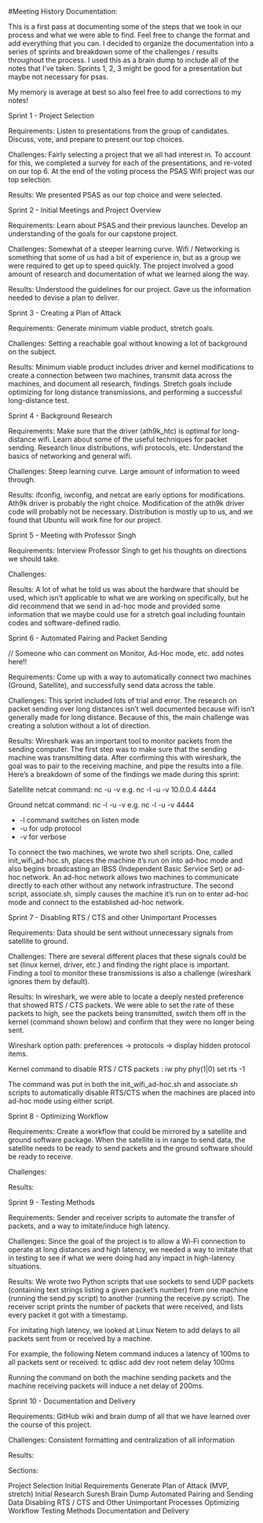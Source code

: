 #Meeting History
Documentation: 

This is a first pass at documenting some of the steps that we took in our process and what we were able to find. Feel free to change the format and add everything that you can. I decided to organize the documentation into a series of sprints and breakdown some of the challenges / results throughout the process. I used this as a brain dump to include all of the notes that I’ve taken. Sprints 1, 2, 3 might be good for a presentation but maybe not necessary for psas. 

My memory is average at best so also feel free to add corrections to my notes!


Sprint 1 - Project Selection

Requirements: Listen to presentations from the group of candidates. Discuss, vote, and prepare to present our top choices. 

Challenges: Fairly selecting a project that we all had interest in. To account for this, we completed a survey for each of the presentations, and re-voted on our top 6. At the end of the voting process the PSAS Wifi project was our top selection. 

Results: We presented PSAS as our top choice and were selected. 


Sprint 2 - Initial Meetings and Project Overview

Requirements: Learn about PSAS and their previous launches. Develop an understanding of the goals for our capstone project. 

Challenges: Somewhat of a steeper learning curve. Wifi / Networking is something that some of us had a bit of experience in, but as a group we were required to get up to speed quickly. The project involved a good amount of research and documentation of what we learned along the way. 

Results: Understood the guidelines for our project. Gave us the information needed to devise a plan to deliver. 


Sprint 3 - Creating a Plan of Attack 

Requirements: Generate minimum viable product, stretch goals. 

Challenges: Setting a reachable goal without knowing a lot of background on the subject.

Results: Minimum viable product includes driver and kernel modifications to create a connection between two machines, transmit data across the machines, and document all research, findings. Stretch goals include optimizing for long distance transmissions, and performing a successful long-distance test. 


Sprint 4 - Background Research

Requirements: Make sure that the driver (ath9k_htc) is optimal for long-distance wifi. Learn about some of the useful techniques for packet sending. Research linux distributions, wifi protocols, etc. Understand the basics of networking and general wifi. 

Challenges: Steep learning curve. Large amount of information to weed through. 

Results: ifconfig, iwconfig, and netcat are early options for modifications. Ath9k driver is probably the right choice. Modification of the ath9k driver code will probably not be necessary. Distribution is mostly up to us, and we found that Ubuntu will work fine for our project. 

Sprint 5 - Meeting with Professor Singh 

Requirements: Interview Professor Singh to get his thoughts on directions we should take.

Challenges:

Results: A lot of what he told us was about the hardware that should be used, which isn’t applicable to what we are working on specifically, but he did recommend that we send in ad-hoc mode and provided some information that we maybe could use for a stretch goal including fountain codes and software-defined radio.

Sprint 6 - Automated Pairing and Packet Sending


// Someone who can comment on Monitor, Ad-Hoc mode, etc. add notes here!! 

Requirements: Come up with a way to automatically connect two machines (Ground, Satellite), and successfully send data across the table. 

Challenges: This sprint included lots of trial and error. The research on packet sending over long distances isn’t well documented because wifi isn’t generally made for long distance. Because of this, the main challenge was creating a solution without a lot of direction. 

Results: Wireshark was an important tool to monitor packets from the sending computer. The first step was to make sure that the sending machine was transmitting data. After confirming this with wireshark, the goal was to pair to the receiving machine, and pipe the results into a file. Here’s a breakdown of some of the findings we made during this sprint: 

Satellite netcat command: 	nc -u -v <ip of receiver> <port> 
				e.g. nc -l -u -v 10.0.0.4 4444

Ground netcat command:	nc -l -u -v <port>
				e.g. nc -l -u -v 4444

* -l command switches on listen mode
* -u for udp protocol
* -v for verbose 

To connect the two machines, we wrote two shell scripts. One, called init_wifi_ad-hoc.sh, places the machine it’s run on into ad-hoc mode and also begins broadcasting an IBSS (Independent Basic Service Set) or ad-hoc network. An ad-hoc network allows two machines to communicate directly to each other without any network infrastructure. The second script, associate.sh, simply causes the machine it’s run on to enter ad-hoc mode and connect to the established ad-hoc network. 

Sprint 7 - Disabling RTS / CTS and other Unimportant Processes

Requirements: Data should be sent without unnecessary signals from satellite to ground.

Challenges: There are several different places that these signals could be set (linux kernel, driver, etc.) and finding the right place is important. Finding a tool to monitor these transmissions is also a challenge (wireshark ignores them by default). 

Results: In wireshark, we were able to locate a deeply nested preference that showed RTS / CTS packets. We were able to set the rate of these packets to high, see the packets being transmitted, switch them off in the kernel (command shown below) and confirm that they were no longer being sent. 

Wireshark option path: 	 preferences → protocols → display hidden protocol items. 

Kernel command to disable RTS / CTS packets : 	iw phy phy(1|0) set rts -1

The command was put in both the init_wifi_ad-hoc.sh and associate.sh scripts to automatically disable RTS/CTS when the machines are placed into ad-hoc mode using either script. 

Sprint 8 - Optimizing Workflow

Requirements: Create a workflow that could be mirrored by a satellite and ground software package. When the satellite is in range to send data, the satellite needs to be ready to send packets and the ground software should be ready to receive. 

Challenges: 

Results: 

Sprint 9 - Testing Methods

Requirements: Sender and receiver scripts to automate the transfer of packets, and a way to imitate/induce high latency.

Challenges: Since the goal of the project is to allow a Wi-Fi connection to operate at long distances and high latency, we needed a way to imitate that in testing to see if what we were doing had any impact in high-latency situations.

Results: We wrote two Python scripts that use sockets to send UDP packets (containing text strings listing a given packet’s number) from one machine (running the send.py script) to another (running the receive.py script). The receiver script prints the number of packets that were received, and lists every packet it got with a timestamp. 

For imitating high latency, we looked at Linux Netem to add delays to all packets sent from or received by a machine.

For example, the following Netem command induces a latency of 100ms to all packets sent or received:
tc qdisc add dev <device name> root netem delay 100ms

Running the command on both the machine sending packets and the machine receiving packets will induce a net delay of 200ms.

Sprint 10 - Documentation and Delivery

Requirements: GitHub wiki and brain dump of all that we have learned over the course of this project.

Challenges: Consistent formatting and centralization of all information

Results: 



Sections: 

Project Selection
Initial Requirements
Generate Plan of Attack (MVP, stretch)
Initial Research
Suresh Brain Dump
Automated Pairing and Sending Data
Disabling RTS / CTS and Other Unimportant Processes
Optimizing Workflow
Testing Methods
Documentation and Delivery
